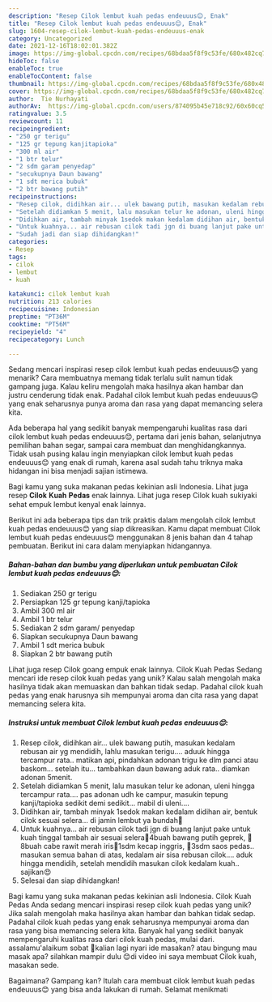 ```yaml
---
description: "Resep Cilok lembut kuah pedas endeuuus😊, Enak"
title: "Resep Cilok lembut kuah pedas endeuuus😊, Enak"
slug: 1604-resep-cilok-lembut-kuah-pedas-endeuuus-enak
category: Uncategorized
date: 2021-12-16T18:02:01.382Z
image: https://img-global.cpcdn.com/recipes/68bdaa5f8f9c53fe/680x482cq70/cilok-lembut-kuah-pedas-endeuuus-foto-resep-utama.jpg
hideToc: false
enableToc: true
enableTocContent: false
thumbnail: https://img-global.cpcdn.com/recipes/68bdaa5f8f9c53fe/680x482cq70/cilok-lembut-kuah-pedas-endeuuus-foto-resep-utama.jpg
cover: https://img-global.cpcdn.com/recipes/68bdaa5f8f9c53fe/680x482cq70/cilok-lembut-kuah-pedas-endeuuus-foto-resep-utama.jpg
author:  Tie Nurhayati
authorAv:  https://img-global.cpcdn.com/users/874095b45e718c92/60x60cq50/avatar.jpg
ratingvalue: 3.5
reviewcount: 11
recipeingredient:
- "250 gr terigu"
- "125 gr tepung kanjitapioka"
- "300 ml air"
- "1 btr telur"
- "2 sdm garam penyedap"
- "secukupnya Daun bawang"
- "1 sdt merica bubuk"
- "2 btr bawang putih"
recipeinstructions:
- "Resep cilok, didihkan air... ulek bawang putih, masukan kedalam rebusan air yg mendidih, lahlu masukan terigu.... aduuk hingga tercampur rata.. matikan api, pindahkan adonan trigu ke dlm panci atau baskom... setelah itu... tambahkan daun bawang aduk rata.. diamkan adonan 5menit."
- "Setelah didiamkan 5 menit, lalu masukan telur ke adonan, uleni hingga tercampur rata.... pas adonan udh ke campur, masukin tepung kanji/tapioka sedikit demi sedikit... mabil di uleni...."
- "Didihkan air, tambah minyak 1sedok makan kedalam didihan air, bentuk cilok sesuai selera... di jamin lembut ya bundah😬"
- "Untuk kuahnya... air rebusan cilok tadi jgn di buang lanjut pake untuk kuah tinggal tambah air sesuai selera🥀4buah bawang putih geprek, 🥀8buah cabe rawit merah iris🥀1sdm kecap inggris, 🥀3sdm saos pedas.. masukan semua bahan di atas, kedalam air sisa rebusan cilok.... aduk hingga mendidih, setelah mendidih masukan cilok kedalam kuah.. sajikan😍"
- "Sudah jadi dan siap dihidangkan!"
categories:
- Resep
tags:
- cilok
- lembut
- kuah

katakunci: cilok lembut kuah 
nutrition: 213 calories
recipecuisine: Indonesian
preptime: "PT36M"
cooktime: "PT56M"
recipeyield: "4"
recipecategory: Lunch

---
```



Sedang mencari inspirasi resep cilok lembut kuah pedas endeuuus😊 yang menarik? Cara membuatnya memang tidak terlalu sulit namun tidak gampang juga. Kalau keliru mengolah maka hasilnya akan hambar dan justru cenderung tidak enak. Padahal cilok lembut kuah pedas endeuuus😊 yang enak seharusnya punya aroma dan rasa yang dapat memancing selera kita.


Ada beberapa hal yang sedikit banyak mempengaruhi kualitas rasa dari cilok lembut kuah pedas endeuuus😊, pertama dari jenis bahan, selanjutnya pemilihan bahan segar, sampai cara membuat dan menghidangkannya. Tidak usah pusing kalau ingin menyiapkan cilok lembut kuah pedas endeuuus😊 yang enak di rumah, karena asal sudah tahu triknya maka hidangan ini bisa menjadi sajian istimewa.

Bagi kamu yang suka makanan pedas kekinian asli Indonesia. Lihat juga resep 𝐂𝐢𝐥𝐨𝐤 𝐊𝐮𝐚𝐡 𝐏𝐞𝐝𝐚𝐬 enak lainnya. Lihat juga resep Cilok kuah sukiyaki sehat empuk lembut kenyal enak lainnya.


Berikut ini ada beberapa tips dan trik praktis dalam mengolah cilok lembut kuah pedas endeuuus😊 yang siap dikreasikan. Kamu dapat membuat Cilok lembut kuah pedas endeuuus😊 menggunakan 8 jenis bahan dan 4 tahap pembuatan. Berikut ini cara dalam menyiapkan hidangannya.

<!--inarticleads1-->

##### Bahan-bahan dan bumbu yang diperlukan untuk pembuatan Cilok lembut kuah pedas endeuuus😊:

1. Sediakan 250 gr terigu
1. Persiapkan 125 gr tepung kanji/tapioka
1. Ambil 300 ml air
1. Ambil 1 btr telur
1. Sediakan 2 sdm garam/ penyedap
1. Siapkan secukupnya Daun bawang
1. Ambil 1 sdt merica bubuk
1. Siapkan 2 btr bawang putih


Lihat juga resep Cilok goang empuk enak lainnya. Cilok Kuah Pedas Sedang mencari ide resep cilok kuah pedas yang unik? Kalau salah mengolah maka hasilnya tidak akan memuaskan dan bahkan tidak sedap. Padahal cilok kuah pedas yang enak harusnya sih mempunyai aroma dan cita rasa yang dapat memancing selera kita. 

<!--inarticleads2-->

##### Instruksi untuk membuat Cilok lembut kuah pedas endeuuus😊:

1. Resep cilok, didihkan air... ulek bawang putih, masukan kedalam rebusan air yg mendidih, lahlu masukan terigu.... aduuk hingga tercampur rata.. matikan api, pindahkan adonan trigu ke dlm panci atau baskom... setelah itu... tambahkan daun bawang aduk rata.. diamkan adonan 5menit.
1. Setelah didiamkan 5 menit, lalu masukan telur ke adonan, uleni hingga tercampur rata.... pas adonan udh ke campur, masukin tepung kanji/tapioka sedikit demi sedikit... mabil di uleni....
1. Didihkan air, tambah minyak 1sedok makan kedalam didihan air, bentuk cilok sesuai selera... di jamin lembut ya bundah😬
1. Untuk kuahnya... air rebusan cilok tadi jgn di buang lanjut pake untuk kuah tinggal tambah air sesuai selera🥀4buah bawang putih geprek, 🥀8buah cabe rawit merah iris🥀1sdm kecap inggris, 🥀3sdm saos pedas.. masukan semua bahan di atas, kedalam air sisa rebusan cilok.... aduk hingga mendidih, setelah mendidih masukan cilok kedalam kuah.. sajikan😍
1. Selesai dan siap dihidangkan!

Bagi kamu yang suka makanan pedas kekinian asli Indonesia. Cilok Kuah Pedas Anda sedang mencari inspirasi resep cilok kuah pedas yang unik? Jika salah mengolah maka hasilnya akan hambar dan bahkan tidak sedap. Padahal cilok kuah pedas yang enak seharusnya mempunyai aroma dan rasa yang bisa memancing selera kita. Banyak hal yang sedikit banyak mempengaruhi kualitas rasa dari cilok kuah pedas, mulai dari. assalamu&#39;alaikum sobat 🤗kalian lagi nyari ide masakan? atau bingung mau masak apa? silahkan mampir dulu 😊di video ini saya membuat Cilok kuah, masakan sede. 

Bagaimana? Gampang kan? Itulah cara membuat cilok lembut kuah pedas endeuuus😊 yang bisa anda lakukan di rumah. Selamat menikmati
